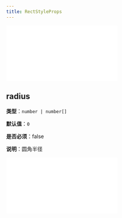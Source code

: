 ```yaml
---
title: RectStyleProps
---
```


<embed src="../../common/ShapeStyleProps.zh.md"></embed>

## radius

**类型**：`number | number[]`

**默认值**：`0`

**是否必须**：false

**说明**：圆角半径

<embed src="../../common/BaseStyleProps.zh.md"></embed>
